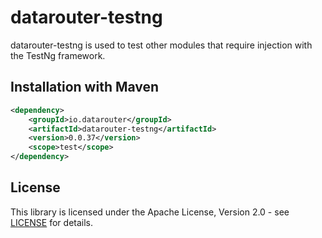 # datarouter-testng

datarouter-testng is used to test other modules that require injection with the TestNg framework.

## Installation with Maven

```xml
<dependency>
	<groupId>io.datarouter</groupId>
	<artifactId>datarouter-testng</artifactId>
	<version>0.0.37</version>
	<scope>test</scope>
</dependency>
```

## License

This library is licensed under the Apache License, Version 2.0 - see [LICENSE](../LICENSE) for details.
